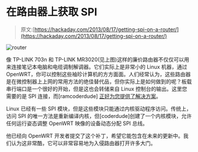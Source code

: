 # 在路由器上获取 SPI

> 原文:[https://hackaday.com/2013/08/17/getting-spi-on-a-router/](https://hackaday.com/2013/08/17/getting-spi-on-a-router/)

![router](../Images/cb812027e140b360e5569ba39d8d4a7c.png)

像 TP-LINK 703n 和 TP-LINK MR3020(见上图)这样的廉价路由器不仅仅可以用来连接笔记本电脑和电缆调制解调器。它们实际上是非常小的 Linux 机器，通过 OpenWRT，你可以控制这些袖珍计算机的方方面面。人们经常认为，这些路由器是在微控制器上上网的常用方法的绝佳替代品，但你实际上是如何做到的呢？板载串行端口是一个很好的开始，但是这也会转储来自 Linux 控制台的输出。这里您需要的是 SPI 连接，而[ramcoderdude] [正好为您提供了解决方案](http://randomcoderdude.wordpress.com/2013/08/15/spi-over-gpio-in-openwrt/)。

Linux 已经有一些 SPI 模块，但是这些模块只能通过内核驱动程序访问。传统上，访问 SPI 的唯一方法是重新编译内核，但[coderdude]创建了一个内核模块，允许任何运行姿态调整 OpenWRT 映像的设备动态分配 SPI 总线。

他已经向 OpenWRT 开发者提交了这个补丁，希望它能包含在未来的更新中。我们认为这非常酷，它可以非常容易地为入侵路由器打开许多大门。
